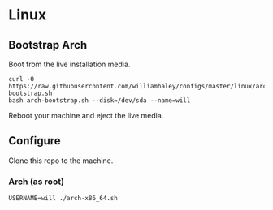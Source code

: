 # Linux

## Bootstrap Arch

Boot from the live installation media.

```
curl -O https://raw.githubusercontent.com/williamhaley/configs/master/linux/arch-bootstrap.sh
bash arch-bootstrap.sh --disk=/dev/sda --name=will
```

Reboot your machine and eject the live media.

## Configure

Clone this repo to the machine.

### Arch (as root)

```
USERNAME=will ./arch-x86_64.sh
```
